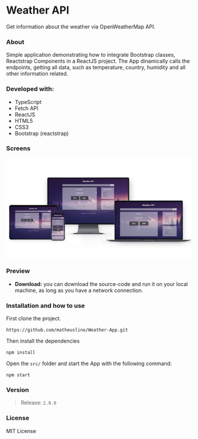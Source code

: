 # Weather API
Get information about the weather via OpenWeatherMap API.

### About
Simple application demonstrating how to integrate Bootstrap classes, Reactstrap Components in a ReactJS project. The App dinamically calls the endpoints, getting all data, such as temperature, country, humidity and all other information related.

### Developed with:
* TypeScript
* Fetch API
* ReactJS
* HTML5
* CSS3
* Bootstrap (reactstrap)

### Screens
<img src="src/assets/images/screens.png" width="800">

### Preview
* **Download:** you can download the source-code and run it on your local machine, as long as you have a network connection.

### Installation and how to use

First clone the project.
```
https://github.com/matheuslino/Weather-App.git
````

Then install the dependencies
```
npm install
````

Open the ```src/``` folder and start the App with the following command:
```
npm start
```

### Version
> Release: `2.0.0`

### License
MIT License
